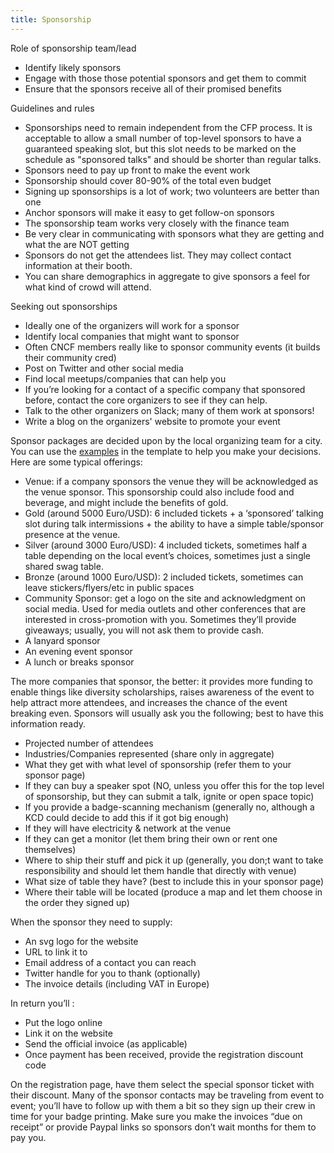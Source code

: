 ```yaml
---
title: Sponsorship
---
```


Role of sponsorship team/lead

* Identify likely sponsors
* Engage with those those potential sponsors and get them to commit
* Ensure that the sponsors receive all of their promised benefits

Guidelines and rules

* Sponsorships need to remain independent from the CFP process. It is acceptable to allow a small number of top-level sponsors to have a guaranteed speaking slot, but this slot needs to be marked on the schedule as "sponsored talks" and should be shorter than regular talks.
* Sponsors need to pay up front to make the event work
* Sponsorship should cover 80-90% of the total even budget
* Signing up sponsorships is a lot of work; two volunteers are better than one 
* Anchor sponsors will make it easy to get follow-on sponsors
* The sponsorship team works very closely with the finance team
* Be very clear in communicating with sponsors what they are getting and what the are NOT getting
* Sponsors do not get the attendees list. They may collect contact information at their booth.
* You can share demographics in aggregate to give sponsors a feel for what kind of crowd will attend.

Seeking out sponsorships

* Ideally one of the organizers will work for a sponsor
* Identify local companies that might want to sponsor
* Often CNCF members really like to sponsor community events (it builds their community cred)
* Post on Twitter and other social media
* Find local meetups/companies that can help you
* If you’re looking for a contact of a specific company that sponsored before, contact the core organizers to see if they can help.
* Talk to the other organizers on Slack; many of them work at sponsors!
* Write a blog on the organizers' website to promote your event

Sponsor packages are decided upon by the local organizing team for a city. You can use the [examples](https://kubernetescommunitydays.org/organizing-cfp) in the template to help you make your decisions. Here are some typical offerings:

* Venue: if a company sponsors the venue they will be acknowledged as the venue sponsor. This sponsorship could also include food and beverage, and might include the benefits of gold.
* Gold (around 5000 Euro/USD): 6 included tickets + a ‘sponsored’ talking slot during talk intermissions + the ability to have a simple table/sponsor presence at the venue.
* Silver (around 3000 Euro/USD): 4 included tickets, sometimes half a table depending on the local event’s choices, sometimes just a single shared swag table.
* Bronze (around 1000 Euro/USD): 2 included tickets, sometimes can leave stickers/flyers/etc in public spaces
* Community Sponsor: get a logo on the site and acknowledgment on social media. Used for media outlets and other conferences that are interested in cross-promotion with you. Sometimes they’ll provide giveaways; usually, you will not ask them to provide cash.
* A lanyard sponsor
* An evening event sponsor
* A lunch or breaks sponsor

The more companies that sponsor, the better: it provides more funding to enable things like diversity scholarships, raises awareness of the event to help attract more attendees, and increases the chance of the event breaking even. Sponsors will usually ask you the following; best to have this information ready.

* Projected number of attendees
* Industries/Companies represented (share only in aggregate)
* What they get with what level of sponsorship (refer them to your sponsor page)
* If they can buy a speaker spot (NO, unless you offer this for the top level of sponsorship, but they can submit a talk, ignite or open space topic)
* If you provide a badge-scanning mechanism (generally no, although a KCD could decide to add this if it got big enough)
* If they will have electricity & network at the venue
* If they can get a monitor (let them bring their own or rent one themselves)
* Where to ship their stuff and pick it up (generally, you don;t want to take responsibility and should let them handle that directly with venue)
* What size of table they have? (best to include this in your sponsor page)
* Where their table will be located (produce a map and let them choose in the order they signed up)

When the sponsor they need to supply:

* An svg logo for the website
* URL to link it to
* Email address of a contact you can reach
* Twitter handle for you to thank (optionally)
* The invoice details (including VAT in Europe)

In return you’ll :

* Put the logo online
* Link it on the website
* Send the official invoice (as applicable)
* Once payment has been received, provide the registration discount code

On the registration page, have them select the special sponsor ticket with their discount. Many of the sponsor contacts may be traveling from event to event; you’ll have to follow up with them a bit so they sign up their crew in time for your badge printing. Make sure you make the invoices “due on receipt” or provide Paypal links so sponsors don’t wait months for them to pay you.




